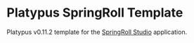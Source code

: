 # Platypus SpringRoll Template

Platypus v0.11.2 template for the [SpringRoll Studio](https://github.com/SpringRoll/SpringRollStudio) application.
